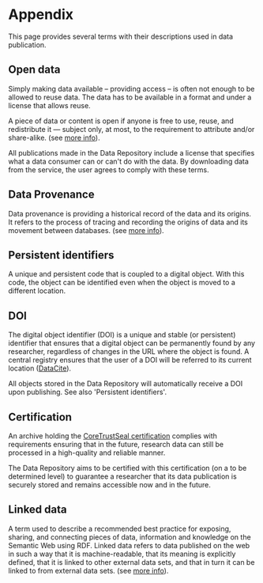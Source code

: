 # Appendix

This page provides several terms with their descriptions used in data publication.

## Open data
Simply making data available – providing access – is often not enough to be allowed to reuse data. The data has to be available in a format and under a license that allows reuse.

A piece of data or content is open if anyone is free to use, reuse, and redistribute it — subject only, at most, to the requirement to attribute and/or share-alike. (see [more info](http://okfn.org/opendata)).

All publications made in the Data Repository include a license that specifies what a data consumer can or can't do with the data. By downloading data from the service, the user agrees to comply with these terms.

## Data Provenance
Data provenance is providing a historical record of the data and its origins. It refers to the process of tracing and recording the origins of data and its movement between databases. (see [more info](http://db.cis.upenn.edu/DL/fsttcs.pdf)).

## Persistent identifiers
A unique and persistent code that is coupled to a digital object. With this code, the object can be identified even when the object is moved to a different location.

## DOI
The digital object identifier (DOI) is a unique and stable (or persistent) identifier that ensures that a digital object can be permanently found by any researcher, regardless of changes in the URL where the object is found. A central registry ensures that the user of a DOI will be referred to its current location ([DataCite](http://www.datacite.org)).

All objects stored in the Data Repository will automatically receive a DOI upon publishing. See also 'Persistent identifiers'.

## Certification
An archive holding the [CoreTrustSeal certification](http://www.coretrustseal.org) complies with requirements ensuring that in the future, research data can still be processed in a high-quality and reliable manner.

The Data Repository aims to be certified with this certification (on a to be determined level) to guarantee a researcher that its data publication is securely stored and remains accessible now and in the future.

## Linked data
A term used to describe a recommended best practice for exposing, sharing, and connecting pieces of data, information and knowledge on the Semantic Web using RDF. Linked data refers to data published on the web in such a way that it is machine-readable, that its meaning is explicitly defined, that it is linked to other external data sets, and that in turn it can be linked to from external data sets. (see [more info](http://linkeddata.org)).
